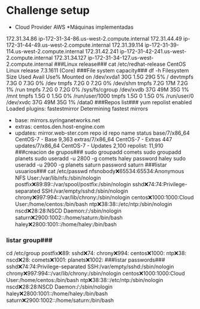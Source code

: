 # Challenge setup
* Cloud Provider 
AWS
*Máquinas implementadas

172.31.34.86    ip-172-31-34-86.us-west-2.compute.internal
172.31.44.49    ip-172-31-44-49.us-west-2.compute.internal
172.31.39.114   ip-172-31-39-114.us-west-2.compute.internal
172.31.42.241   ip-172-31-42-241.us-west-2.compute.internal
172.31.34.127   ip-172-31-34-127.us-west-2.compute.internal
###Linux release###
cat /etc/redhat-release
CentOS Linux release 7.3.1611 (Core)
###File system capacity###
 df -h
Filesystem      Size  Used Avail Use% Mounted on
/dev/xvda1       30G  1.5G   29G   5% /
devtmpfs        7.3G     0  7.3G   0% /dev
tmpfs           7.2G     0  7.2G   0% /dev/shm
tmpfs           7.2G   17M  7.2G   1% /run
tmpfs           7.2G     0  7.2G   0% /sys/fs/cgroup
/dev/xvdb        37G   49M   35G   1% /mnt
tmpfs           1.5G     0  1.5G   0% /run/user/1000
tmpfs           1.5G     0  1.5G   0% /run/user/0
/dev/xvdc        37G   49M   35G   1% /data0
###Repos list###
yum repolist enabled
Loaded plugins: fastestmirror
Determining fastest mirrors
 * base: mirrors.syringanetworks.net
 * extras: centos.den.host-engine.com
 * updates: mirror.web-ster.com
repo id                             repo name                             status
base/7/x86_64                       CentOS-7 - Base                       9,363
extras/7/x86_64                     CentOS-7 - Extras                       447
updates/7/x86_64                    CentOS-7 - Updates                    2,100
repolist: 11,910
###creacion de grupos###
sudo groupadd comets
sudo groupadd planets
sudo useradd -u 2800 -g comets haley
password haley
sudo useradd -u 2900 -g planets saturn
password saturn
###listar usuarios###
cat /etc/passwd
nfsnobody:x:65534:65534:Anonymous NFS User:/var/lib/nfs:/sbin/nologin
postfix:x:89:89::/var/spool/postfix:/sbin/nologin
sshd:x:74:74:Privilege-separated SSH:/var/empty/sshd:/sbin/nologin
chrony:x:997:994::/var/lib/chrony:/sbin/nologin
centos:x:1000:1000:Cloud User:/home/centos:/bin/bash
ntp:x:38:38::/etc/ntp:/sbin/nologin
nscd:x:28:28:NSCD Daemon:/:/sbin/nologin
saturn:x:2900:1002::/home/saturn:/bin/bash
haley:x:2800:1001::/home/haley:/bin/bash
### listar group###
cd /etc/group
postfix:x:89:
sshd:x:74:
chrony:x:994:
centos:x:1000:
ntp:x:38:
nscd:x:28:
comets:x:1001:
planets:x:1002:
###listar passwords###
sshd:x:74:74:Privilege-separated SSH:/var/empty/sshd:/sbin/nologin
chrony:x:997:994::/var/lib/chrony:/sbin/nologin
centos:x:1000:1000:Cloud User:/home/centos:/bin/bash
ntp:x:38:38::/etc/ntp:/sbin/nologin
nscd:x:28:28:NSCD Daemon:/:/sbin/nologin
haley:x:2800:1001::/home/haley:/bin/bash
saturn:x:2900:1002::/home/saturn:/bin/bash













